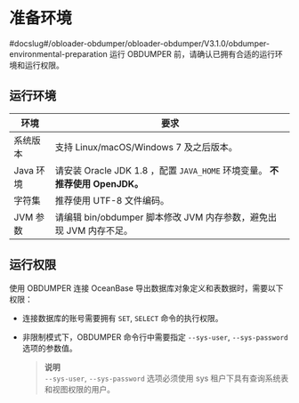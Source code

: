 准备环境 
=========================
#docslug#/obloader-obdumper/obloader-obdumper/V3.1.0/obdumper-environmental-preparation
运行 OBDUMPER 前，请确认已拥有合适的运行环境和运行权限。

运行环境 
-------------------------



| **环境**  |                            **要求**                            |
|---------|--------------------------------------------------------------|
| 系统版本    | 支持 Linux/macOS/Windows 7 及之后版本。                              |
| Java 环境 | 请安装 Oracle  JDK 1.8 ，配置 `JAVA_HOME` 环境变量。 **不推荐使用 OpenJDK。** |
| 字符集     | 推荐使用 UTF-8 文件编码。                                             |
| JVM 参数  | 请编辑 bin/obdumper 脚本修改 JVM 内存参数，避免出现 JVM 内存不足。                |



运行权限 
-------------------------

使用 OBDUMPER 连接 OceanBase 导出数据库对象定义和表数据时，需要以下权限：

* 连接数据库的账号需要拥有 `SET`, `SELECT` 命令的执行权限。

  

* 非限制模式下，OBDUMPER 命令行中需要指定 `--sys-user`, `--sys-password` 选项的参数值。

  > **说明** <br>
  > `--sys-user`, `--sys-password` 选项必须使用 sys 租户下具有查询系统表和视图权限的用户。
  



